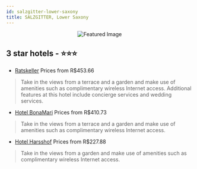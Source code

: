 ```yaml
---
id: salzgitter-lower-saxony
title: SALZGITTER, Lower Saxony
---
```


<center><img src="https://i.travelapi.com/hotels/1000000/530000/524900/524892/c1509e9e_z.jpg" alt="Featured Image" /></center>


##  3 star hotels - ⭐️⭐️⭐️

-    [Ratskeller](https://us.hurb.com/hotels/salzgitter/ratskeller-JNP-JP632684?cmp=18055) Prices from R$453.66
   > Take in the views from a terrace and a garden and make use of amenities such as complimentary wireless Internet access. Additional features at this hotel include concierge services and wedding services.
-    [Hotel BonaMari](https://us.hurb.com/hotels/salzgitter/hotel-bonamari-JNP-JP728032?cmp=18055) Prices from R$410.73
   > Take in the views from a terrace and a garden and make use of amenities such as complimentary wireless Internet access.
-    [Hotel Harsshof](https://us.hurb.com/hotels/salzgitter/hotel-harsshof-JNP-JP322356?cmp=18055) Prices from R$227.88
   > Take in the views from a garden and make use of amenities such as complimentary wireless Internet access.
